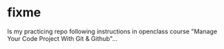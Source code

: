# fixme

Is my practicing repo following instructions in openclass course "Manage Your Code Project With Git & Github"...
